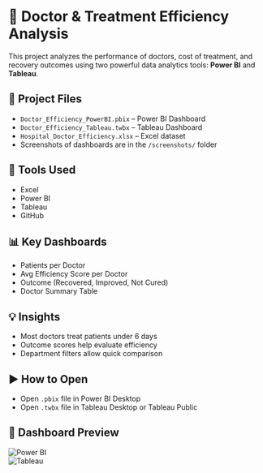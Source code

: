 # 🏥 Doctor & Treatment Efficiency Analysis

This project analyzes the performance of doctors, cost of treatment, and recovery outcomes using two powerful data analytics tools: **Power BI** and **Tableau**.

## 📁 Project Files
- `Doctor_Efficiency_PowerBI.pbix` – Power BI Dashboard
- `Doctor_Efficiency_Tableau.twbx` – Tableau Dashboard
- `Hospital_Doctor_Efficiency.xlsx` – Excel dataset
- Screenshots of dashboards are in the `/screenshots/` folder

## 🧰 Tools Used
- Excel
- Power BI
- Tableau
- GitHub

## 📊 Key Dashboards
- Patients per Doctor
- Avg Efficiency Score per Doctor
- Outcome (Recovered, Improved, Not Cured)
- Doctor Summary Table

## 💡 Insights
- Most doctors treat patients under 6 days
- Outcome scores help evaluate efficiency
- Department filters allow quick comparison

## ▶️ How to Open
- Open `.pbix` file in Power BI Desktop
- Open `.twbx` file in Tableau Desktop or Tableau Public

## 📸 Dashboard Preview

![Power BI](./screenshots/powerbi_dashboard.png)  
![Tableau](./screenshots/tableau_dashboard.png)
